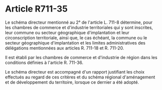 # Article R711-35

Le schéma directeur mentionné au 2° de l'article L. 711-8 détermine, pour les chambres de commerce et d'industrie territoriales qui y sont inscrites, leur commune ou secteur géographique d'implantation et leur circonscription territoriale, ainsi que, le cas échéant, la commune ou le secteur géographique d'implantation et les limites administratives des délégations mentionnées aux articles R. 711-18 et R. 711-20.

Il est établi par les chambres de commerce et d'industrie de région dans les conditions définies à l'article R. 711-36.

Le schéma directeur est accompagné d'un rapport justifiant les choix effectués au regard de ces critères et du schéma régional d'aménagement et de développement du territoire, lorsque ce dernier a été adopté.
